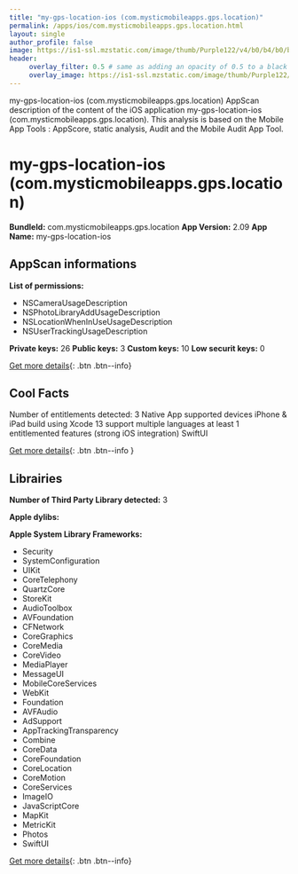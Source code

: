 ```yaml
---
title: "my-gps-location-ios (com.mysticmobileapps.gps.location)"
permalink: /apps/ios/com.mysticmobileapps.gps.location.html
layout: single
author_profile: false
image: https://is1-ssl.mzstatic.com/image/thumb/Purple122/v4/b0/b4/b0/b0b4b0e2-a3d4-8739-874c-95a018bc764d/AppIcon-0-1x_U007emarketing-0-7-0-85-220.png/512x512bb.jpg
header: 
     overlay_filter: 0.5 # same as adding an opacity of 0.5 to a black background
     overlay_image: https://is1-ssl.mzstatic.com/image/thumb/Purple122/v4/b0/b4/b0/b0b4b0e2-a3d4-8739-874c-95a018bc764d/AppIcon-0-1x_U007emarketing-0-7-0-85-220.png/512x512bb.jpg
---
```

my-gps-location-ios (com.mysticmobileapps.gps.location) AppScan description of the content of the iOS application my-gps-location-ios (com.mysticmobileapps.gps.location). This analysis is based on the Mobile App Tools : AppScore, static analysis, Audit and the Mobile Audit App Tool.

# my-gps-location-ios (com.mysticmobileapps.gps.location)

**BundleId:** com.mysticmobileapps.gps.location
**App Version:** 2.09
**App Name:** my-gps-location-ios


## AppScan informations 

**List of permissions:** 
- NSCameraUsageDescription
- NSPhotoLibraryAddUsageDescription
- NSLocationWhenInUseUsageDescription
- NSUserTrackingUsageDescription
  
  
**Private keys:** 26
**Public keys:** 3
**Custom keys:** 10
**Low securit keys:** 0
  
[Get more details](/pricing.html){: .btn .btn--info}

## Cool Facts

Number of entitlements detected: 3
Native App
supported devices iPhone & iPad
build using Xcode 13
support multiple languages
at least 1 entitlemented features (strong iOS integration)
SwiftUI
  
[Get more details](/pricing.html){: .btn .btn--info }

## Librairies 
**Number of Third Party Library detected:** 3


**Apple dylibs:**


**Apple System Library Frameworks:**
- Security
- SystemConfiguration
- UIKit
- CoreTelephony
- QuartzCore
- StoreKit
- AudioToolbox
- AVFoundation
- CFNetwork
- CoreGraphics
- CoreMedia
- CoreVideo
- MediaPlayer
- MessageUI
- MobileCoreServices
- WebKit
- Foundation
- AVFAudio
- AdSupport
- AppTrackingTransparency
- Combine
- CoreData
- CoreFoundation
- CoreLocation
- CoreMotion
- CoreServices
- ImageIO
- JavaScriptCore
- MapKit
- MetricKit
- Photos
- SwiftUI


  
[Get more details](/pricing.html){: .btn .btn--info}

